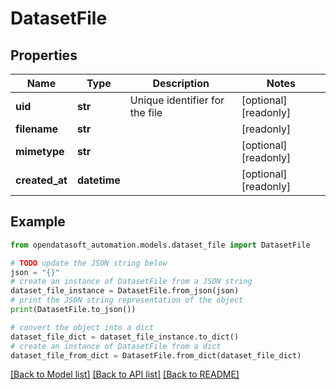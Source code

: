 # DatasetFile


## Properties

Name | Type | Description | Notes
------------ | ------------- | ------------- | -------------
**uid** | **str** | Unique identifier for the file | [optional] [readonly] 
**filename** | **str** |  | [readonly] 
**mimetype** | **str** |  | [optional] [readonly] 
**created_at** | **datetime** |  | [optional] [readonly] 

## Example

```python
from opendatasoft_automation.models.dataset_file import DatasetFile

# TODO update the JSON string below
json = "{}"
# create an instance of DatasetFile from a JSON string
dataset_file_instance = DatasetFile.from_json(json)
# print the JSON string representation of the object
print(DatasetFile.to_json())

# convert the object into a dict
dataset_file_dict = dataset_file_instance.to_dict()
# create an instance of DatasetFile from a dict
dataset_file_from_dict = DatasetFile.from_dict(dataset_file_dict)
```
[[Back to Model list]](../README.md#documentation-for-models) [[Back to API list]](../README.md#documentation-for-api-endpoints) [[Back to README]](../README.md)


